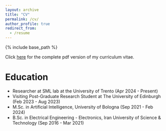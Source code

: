 ```yaml
---
layout: archive
title: "CV"
permalink: /cv/
author_profile: true
redirect_from:
  - /resume
---
```


{% include base_path %}

Click [here](https://qasemii.github.io/assets/Reza_Madani_Last.pdf) for the complete pdf version of my curriculum vitae.

Education
======
* Researcher at SML lab at the University of Trento (Apr 2024 - Present)
* Visiting Post-Graduate Research Student at The University of Edinburgh (Feb 2023 - Aug 2023)
* M.Sc. in Artificial Intelligence, University of Bologna (Sep 2021 - Feb 2024)
* B.Sc. in Electrical Engineering - Electronics, Iran University of Science & Technology (Sep 2016 - Mar 2021)


